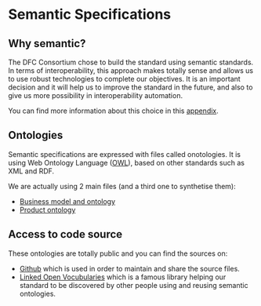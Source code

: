 # Semantic Specifications

## Why semantic?

The DFC Consortium chose to build the standard using semantic standards. In terms of interoperability, this approach makes totally sense and allows us to use robust technologies to complete our objectives. It is an important decision and it will help us to improve the standard in the future, and also to give us more possibility in interoperability automation.

You can find more information about this choice in this [appendix](../appendixes/decisions-and-choices-history/service-standard.html#de-facto-standards-or-semantic-web-).

## Ontologies

Semantic specifications are expressed with files called onotologies. It is using Web Ontology Language ([OWL](https://fr.wikipedia.org/wiki/Web_Ontology_Language)), based on other standards such as XML and RDF.

We are actually using 2 main files (and a third one to synthetise them):
* [Business model and ontology](business-model-and-ontology.md)
* [Product ontology](product-ontology.md)

## Access to code source

These ontologies are totally public and you can find the sources on:
* [Github](https://github.com/datafoodconsortium/ontology) which is used in order to maintain and share the source files.
* [Linked Open Vocubularies](https://lov.linkeddata.es/dataset/lov/vocabs/dfc) which is a famous library helping our standard to be discovered by other people using and reusing semantic ontologies.
